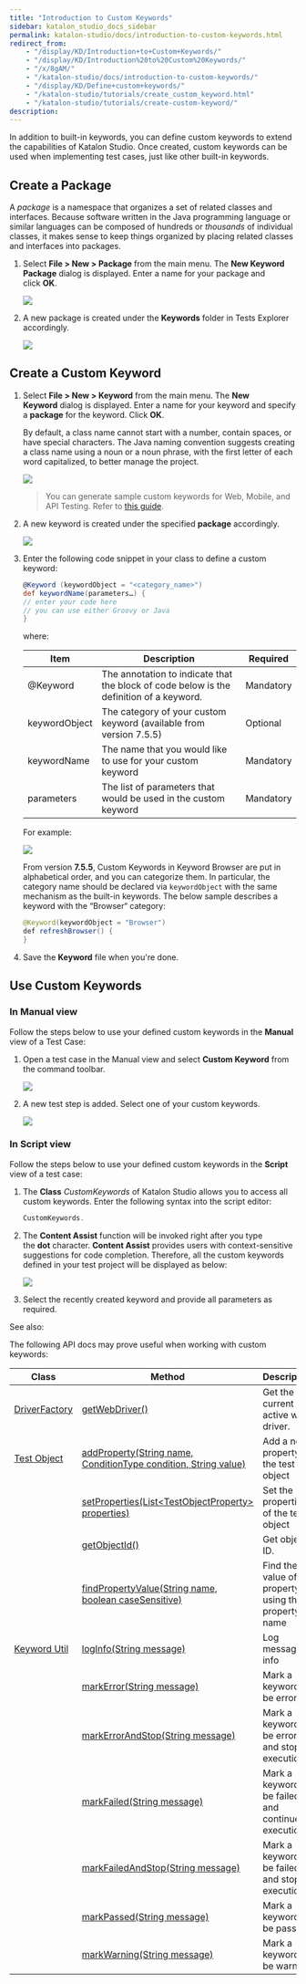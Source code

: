 ```yaml
---
title: "Introduction to Custom Keywords" 
sidebar: katalon_studio_docs_sidebar
permalink: katalon-studio/docs/introduction-to-custom-keywords.html 
redirect_from:
    - "/display/KD/Introduction+to+Custom+Keywords/"
    - "/display/KD/Introduction%20to%20Custom%20Keywords/"
    - "/x/8gAM/"
    - "/katalon-studio/docs/introduction-to-custom-keywords/"
    - "/display/KD/Define+custom+keywords/"
    - "/katalon-studio/tutorials/create_custom_keyword.html"
    - "/katalon-studio/tutorials/create-custom-keyword/"
description: 
---
```

In addition to built-in keywords, you can define custom keywords to extend the capabilities of Katalon Studio. Once created, custom keywords can be used when implementing test cases, just like other built-in keywords.

## Create a Package

A _package_ is a namespace that organizes a set of related classes and interfaces. Because software written in the Java programming language or similar languages can be composed of hundreds or _thousands_ of individual classes, it makes sense to keep things organized by placing related classes and interfaces into packages.

1. Select **File > New > Package** from the main menu. The **New Keyword Package** dialog is displayed. Enter a name for your package and click **OK**.

   ![](https://github.com/katalon-studio/docs-images/raw/master/katalon-studio/docs/introduction-to-custom-keywords/image2017-2-6-153A353A6.png)

2. A new package is created under the **Keywords** folder in Tests Explorer accordingly.

   ![](https://github.com/katalon-studio/docs-images/raw/master/katalon-studio/docs/introduction-to-custom-keywords/image2017-2-6-153A363A13.png)

## Create a Custom Keyword

1. Select **File > New > Keyword** from the main menu. The **New Keyword** dialog is displayed. Enter a name for your keyword and specify a **package** for the keyword. Click **OK**.

   By default, a class name cannot start with a number, contain spaces, or have special characters. The Java naming convention suggests creating a class name using a noun or a noun phrase, with the first letter of each word capitalized, to better manage the project.

    ![](https://github.com/katalon-studio/docs-images/raw/master/katalon-studio/docs/introduction-to-custom-keywords/image2018-4-2-143A373A16.png)

    > You can generate sample custom keywords for Web, Mobile, and API Testing. Refer to [this guide](https://docs.katalon.com/katalon-studio/docs/sample-custom-keywords.html).

2. A new keyword is created under the specified **package** accordingly.

    ![](https://github.com/katalon-studio/docs-images/raw/master/katalon-studio/docs/introduction-to-custom-keywords/image2017-2-6-153A503A48.png)  

3. Enter the following code snippet in your class to define a custom keyword:

   ```groovy
   @Keyword (keywordObject = "<category_name>")
   def keywordName(parameters…) {
   // enter your code here
   // you can use either Groovy or Java
   }
   ```

   where:
   
   | Item | Description | Required |
   | --- | --- | --- |
   | @Keyword | The annotation to indicate that the block of code below is the definition of a keyword. | Mandatory |
   |keywordObject| The category of your custom keyword (available from version 7.5.5)| Optional |
   | keywordName | The name that you would like to use for your custom keyword | Mandatory |
   | parameters | The list of parameters that would be used in the custom keyword | Mandatory |
   For example:

   ![](https://github.com/katalon-studio/docs-images/raw/master/katalon-studio/docs/introduction-to-custom-keywords/image2017-2-6-163A203A3.png)

   From version **7.5.5**, Custom Keywords in Keyword Browser are put in alphabetical order, and you can categorize them. In particular, the category name should be declared via `keywordObject` with the same mechanism as the built-in keywords. The below sample describes a keyword with the “Browser“ category:

   ```java
   @Keyword(keywordObject = "Browser")
   def refreshBrowser() {
   }
   ```

4. Save the **Keyword** file when you're done.

## Use Custom Keywords

### In Manual view

Follow the steps below to use your defined custom keywords in the **Manual** view of a Test Case:

1. Open a test case in the Manual view and select **Custom Keyword** from the command toolbar.
   
   ![](https://github.com/katalon-studio/docs-images/raw/master/katalon-studio/docs/introduction-to-custom-keywords/image2017-6-30-203A323A47.png)  

2. A new test step is added. Select one of your custom keywords.

   ![](https://github.com/katalon-studio/docs-images/raw/master/katalon-studio/docs/introduction-to-custom-keywords/image2017-2-6-163A443A46.png)

### In Script view

Follow the steps below to use your defined custom keywords in the **Script** view of a test case:

1. The **Class** _CustomKeywords_ of Katalon Studio allows you to access all custom keywords. Enter the following syntax into the script editor:

   ```groovy
   CustomKeywords.
   ```

2. The **Content Assist** function will be invoked right after you type the **dot** character. **Content Assist** provides users with context-sensitive suggestions for code completion. Therefore, all the custom keywords defined in your test project will be displayed as below:

   ![](https://github.com/katalon-studio/docs-images/raw/master/katalon-studio/docs/introduction-to-custom-keywords/image2017-6-30-203A353A9.png)

3. Select the recently created keyword and provide all parameters as required.

See also:

The following API docs may prove useful when working with custom keywords:

| Class | Method | Description |
| --- | --- | --- |
| [DriverFactory](https://docs.katalon.com/javadoc/com/kms/katalon/core/webui/driver/DriverFactory.html)| [getWebDriver()](https://docs.katalon.com/javadoc/com/kms/katalon/core/webui/driver/DriverFactory.html#getWebDriver()) | Get the current active web driver. |
| [Test Object](https://docs.katalon.com/javadoc/com/kms/katalon/core/testobject/TestObject.html)|[addProperty(String name, ConditionType condition, String value)](https://docs.katalon.com/javadoc/com/kms/katalon/core/testobject/TestObject.html#addProperty(java.lang.String,%20com.kms.katalon.core.testobject.ConditionType,%20java.lang.String))| Add a new property to the test object |
|| [setProperties(List&lt;TestObjectProperty&gt; properties)](https://docs.katalon.com/javadoc/com/kms/katalon/core/testobject/TestObject.html#setProperties(List%3CTestObjectProperty%3E)) | Set the properties of the test object |
|| [getObjectId()](https://docs.katalon.com/javadoc/com/kms/katalon/core/testobject/TestObject.html#getObjectId()) | Get object ID. |
|| [findPropertyValue(String name, boolean caseSensitive)](https://docs.katalon.com/javadoc/com/kms/katalon/core/testobject/TestObject.html#findPropertyValue(java.lang.String,%20boolean)) | Find the value of a property using the property name |
| [Keyword Util](https://docs.katalon.com/javadoc/com/kms/katalon/core/util/KeywordUtil.html) |[logInfo(String message)](https://docs.katalon.com/javadoc/com/kms/katalon/core/util/KeywordUtil.html#logInfo(java.lang.String)) | Log message as info |
|| [markError(String message)](https://docs.katalon.com/javadoc/com/kms/katalon/core/util/KeywordUtil.html#markError(java.lang.String)) | Mark a keyword to be error |
|| [markErrorAndStop(String message)](https://docs.katalon.com/javadoc/com/kms/katalon/core/util/KeywordUtil.html#markErrorAndStop(java.lang.String)) | Mark a keyword to be error and stop execution |
|| [markFailed(String message)](https://docs.katalon.com/javadoc/com/kms/katalon/core/util/KeywordUtil.html#markFailed(java.lang.String)) | Mark a keyword to be failed and continue execution |
|| [markFailedAndStop(String message)](https://docs.katalon.com/javadoc/com/kms/katalon/core/util/KeywordUtil.html#markFailedAndStop(java.lang.String)) | Mark a keyword to be failed and stop execution |
|| [markPassed(String message)](https://docs.katalon.com/javadoc/com/kms/katalon/core/util/KeywordUtil.html#markPassed(java.lang.String)) | Mark a keyword to be passed |
|| [markWarning(String message)](https://docs.katalon.com/javadoc/com/kms/katalon/core/util/KeywordUtil.html#markWarning(java.lang.String)) | Mark a keyword to be warning |
